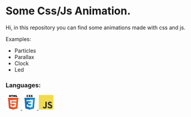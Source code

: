 # Some Css/Js Animation.

Hi, in this repository you can find some animations made with css and js.
<p>Examples:</p>
<ul>
 <li>Particles</li>
 <li>Parallax</li>
 <li>Clock</li>
 <li>Led</li>
</ul>

<h3><h3 align="left">Languages:</h3>
<p align="left"><a href="https://www.w3.org/html/" target="_blank" rel="noopener"> <img src="https://raw.githubusercontent.com/devicons/devicon/master/icons/html5/html5-original-wordmark.svg" alt="html5" width="40" height="40" /> </a> <a href="https://www.w3schools.com/css/" target="_blank" rel="noopener"> <img src="https://raw.githubusercontent.com/devicons/devicon/master/icons/css3/css3-original-wordmark.svg" alt="css3" width="40" height="40" /> </a> <a href="https://developer.mozilla.org/en-US/docs/Web/JavaScript" target="_blank" rel="noopener"> <img src="https://raw.githubusercontent.com/devicons/devicon/master/icons/javascript/javascript-original.svg" alt="javascript" width="40" height="40" /> </a>
</h3>
 
